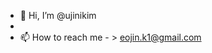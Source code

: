 - 👋 Hi, I’m @ujinikim
- 
- 📫 How to reach me - > eojin.k1@gmail.com

<!---
ujinikim/ujinikim is a ✨ special ✨ repository because its `README.md` (this file) appears on your GitHub profile.
You can click the Preview link to take a look at your changes.
--->
